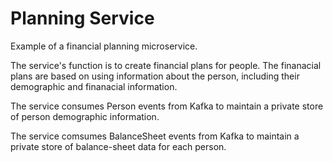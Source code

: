 # Planning Service

Example of a financial planning microservice.

The service's function is to create financial plans for people.  The finanacial plans are based on using information about the person, including their demographic and finanacial information.

The service consumes Person events from Kafka to maintain a private store of person demographic information.

The service comsumes BalanceSheet events from Kafka to maintain a private store of balance-sheet data for each person.

